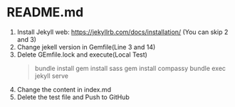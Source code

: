 # README.md

1. Install Jekyll 
   web: https://jekyllrb.com/docs/installation/
(You can skip 2 and 3)
2. Change jekell version in Gemfile(Line 3 and 14)
3. Delete GEmfile.lock and execute(Local Test) 
   > bundle install
   > gem install sass
   > gem install compassy
   > bundle exec jekyll serve
4. Change the content in index.md
5. Delete the test file and Push to GitHub

